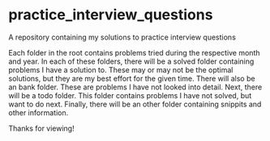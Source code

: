 # practice_interview_questions
A repository containing my solutions to practice interview questions

Each folder in the root contains problems tried during the respective month and year. In each of these folders,
there will be a solved folder containing problems I have a solution to. These may or may not be the optimal solutions,
but they are my best effort for the given time. There will also be an bank folder. These are problems I have not looked into detail. Next, there will be a todo folder. This folder contains problems I have not solved, but want to do next. Finally, there will be an other folder containing snippits and other information. 

Thanks for viewing!
